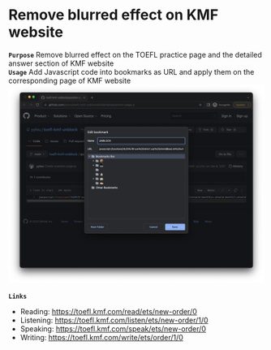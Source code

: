 # Remove blurred effect on KMF website

**```Purpose```** Remove blurred effect on the TOEFL practice page and the detailed answer section of KMF website  
**```Usage```** Add Javascript code into bookmarks as URL and apply them on the corresponding page of KMF website  
![fig](./fig.png)


**```Links```**  
* Reading: https://toefl.kmf.com/read/ets/new-order/0
* Listening: https://toefl.kmf.com/listen/ets/new-order/1/0
* Speaking: https://toefl.kmf.com/speak/ets/new-order/0
* Writing: https://toefl.kmf.com/write/ets/order/1/0
